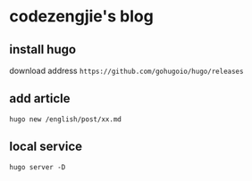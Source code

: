 # **codezengjie's blog**

## install hugo

download address `https://github.com/gohugoio/hugo/releases`

## add article

`hugo new /english/post/xx.md`

## local service

`hugo server -D`
